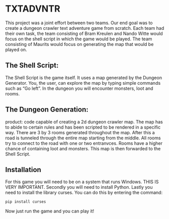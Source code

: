 # TXTADVNTR

This project was a joint effort between two teams. Our end goal was to create a dungeon crawler text adventure game from scratch. Each team had their own task, the team consisting of Bram Kreulen and Nando Witte would focus on the shell script in which the game would be played. The team consisting of Maurits would focus on generating the map that would be played on.

## The Shell Script:

The Shell Script is the game itself. It uses a map generated by the Dungeon Generator. You, the user, can explore the map by typing simple commands such as “Go left”. In the dungeon you will encounter monsters, loot and rooms.

## The Dungeon Generation:

product: code capable of creating a 2d dungeon crawler map.
The map has to abide to certain rules and has been scripted to be rendered in a specific way. There are 3 by 3 rooms generated throughout the map. After this a road is tunneled through the entire map starting from the middle. All rooms try to connect to the road with one or two entranvces. Rooms have a higher chance of containing loot and monsters. This map is then forwarded to the Shell Script.

##  Installation

For this game you will need to be on a system that runs Windows. THIS IS VERY IMPORTANT. Secondly you will need to install Python. Lastly you need to install the library curses. You can do this by entering the command:

    pip install curses

Now just run the game and you can play it!